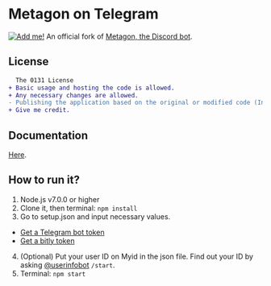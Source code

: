 # Metagon on Telegram
[![Add me!](https://img.shields.io/badge/telegram-%40metagon__bot-0088cc.svg)](http://telegram.me/metagon_bot)
An official fork of [Metagon, the Discord bot](http://metagon.tk).

## License
```diff
  The 0131 License
+ Basic usage and hosting the code is allowed.
+ Any necessary changes are allowed.
- Publishing the application based on the original or modified code (In this case, making your Metagon-based bot public) is not allowed without direct permission from the original author.
+ Give me credit.
```

## Documentation
[Here](https://github.com/austinhuang0131/metagon-telegram/wiki).

## How to run it?
1. Node.js v7.0.0 or higher
2. Clone it, then terminal: `npm install`
3. Go to setup.json and input necessary values.
  * [Get a Telegram bot token](https://core.telegram.org/bots#3-how-do-i-create-a-bot)
  * [Get a bitly token](https://bitly.com/a/oauth_apps)
4. (Optional) Put your user ID on Myid in the json file. Find out your ID by asking [@userinfobot](https://telegram.me/userinfobot) `/start`.
5. Terminal: `npm start`
